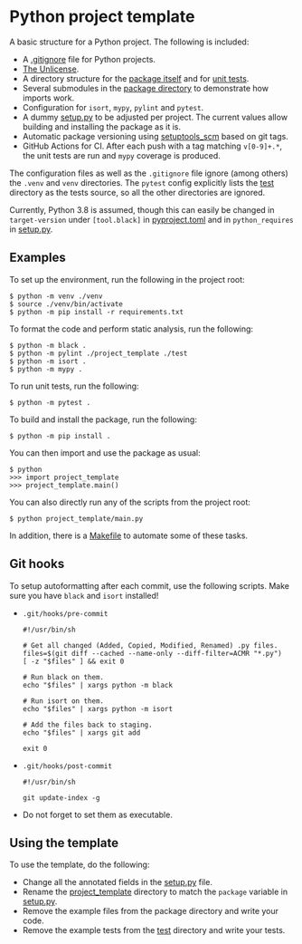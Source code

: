 # Python project template

A basic structure for a Python project. The following is included:
* A [.gitignore](.gitignore) file for Python projects.
* [The Unlicense](https://unlicense.org/).
* A directory structure for the [package itself](project_template) and for [unit
  tests](test).
* Several submodules in the [package directory](project_template) to demonstrate
  how imports work.
* Configuration for `isort`, `mypy`, `pylint` and `pytest`.
* A dummy [setup.py](setup.py) to be adjusted per project. The current values
  allow building and installing the package as it is.
* Automatic package versioning using
  [setuptools_scm](https://github.com/pypa/setuptools_scm) based on git tags.
* GitHub Actions for CI. After each push with a tag matching `v[0-9]+.*`, the
  unit tests are run and `mypy` coverage is produced.

The configuration files as well as the `.gitignore` file ignore (among others)
the `.venv` and `venv` directories. The `pytest` config explicitly lists the
[test](test) directory as the tests source, so all the other directories are
ignored.

Currently, Python 3.8 is assumed, though this can easily be changed in
`target-version` under `[tool.black]` in [pyproject.toml](pyproject.toml) and in
`python_requires` in [setup.py](setup.py).


## Examples

To set up the environment, run the following in the project root:
```
$ python -m venv ./venv
$ source ./venv/bin/activate
$ python -m pip install -r requirements.txt
```

To format the code and perform static analysis, run the following:
```
$ python -m black .
$ python -m pylint ./project_template ./test
$ python -m isort .
$ python -m mypy .
```

To run unit tests, run the following:
```
$ python -m pytest .
```

To build and install the package, run the following:
```
$ python -m pip install .
```
You can then import and use the package as usual:
```
$ python
>>> import project_template
>>> project_template.main()
```

You can also directly run any of the scripts from the project root:
```
$ python project_template/main.py
```

In addition, there is a [Makefile](Makefile) to automate some of these tasks.


## Git hooks

To setup autoformatting after each commit, use the following scripts. Make sure
you have `black` and `isort` installed!
* `.git/hooks/pre-commit`
  ```
  #!/usr/bin/sh

  # Get all changed (Added, Copied, Modified, Renamed) .py files.
  files=$(git diff --cached --name-only --diff-filter=ACMR "*.py")
  [ -z "$files" ] && exit 0

  # Run black on them.
  echo "$files" | xargs python -m black

  # Run isort on them.
  echo "$files" | xargs python -m isort

  # Add the files back to staging.
  echo "$files" | xargs git add

  exit 0
  ```
* `.git/hooks/post-commit`
  ```
  #!/usr/bin/sh

  git update-index -g
  ```
* Do not forget to set them as executable.


## Using the template

To use the template, do the following:
* Change all the annotated fields in the [setup.py](setup.py) file.
* Rename the [project_template](project_template) directory to match the
  `package` variable in [setup.py](setup.py).
* Remove the example files from the package directory and write your code.
* Remove the example tests from the [test](test) directory and write your tests.
